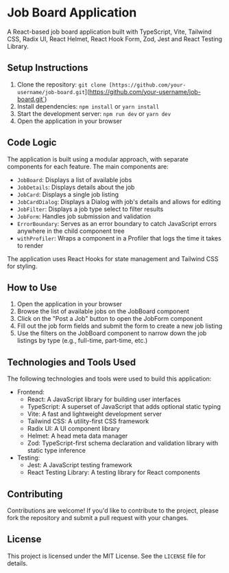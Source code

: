 # Job Board Application

A React-based job board application built with TypeScript, Vite, Tailwind CSS, Radix UI, React Helmet, React Hook Form, Zod, Jest and React Testing Library.

## Setup Instructions

1. Clone the repository: `git clone [https://github.com/your-username/job-board.git`](https://github.com/your-username/job-board.git`)
2. Install dependencies: `npm install` or `yarn install`
3. Start the development server: `npm run dev` or `yarn dev`
4. Open the application in your browser

## Code Logic

The application is built using a modular approach, with separate components for each feature. The main components are:

* `JobBoard`: Displays a list of available jobs
* `JobDetails`: Displays details about the job
* `JobCard`: Displays a single job listing
* `JobCardDialog`: Displays a Dialog with job's details and allows for editing
* `JobFilter`: Displays a job type select to filter results
* `JobForm`: Handles job submission and validation
* `ErrorBoundary`: Serves as an error boundary to catch JavaScript errors anywhere in the child component tree
* `withProfiler`: Wraps a component in a Profiler that logs the time it takes to render

The application uses React Hooks for state management and Tailwind CSS for styling.

## How to Use

1. Open the application in your browser
2. Browse the list of available jobs on the JobBoard component
3. Click on the "Post a Job" button to open the JobForm component
4. Fill out the job form fields and submit the form to create a new job listing
5. Use the filters on the JobBoard component to narrow down the job listings by type (e.g., full-time, part-time, etc.)

## Technologies and Tools Used

The following technologies and tools were used to build this application:

- Frontend:
  - React: A JavaScript library for building user interfaces
  - TypeScript: A superset of JavaScript that adds optional static typing
  - Vite: A fast and lightweight development server
  - Tailwind CSS: A utility-first CSS framework
  - Radix UI: A UI component library
  - Helmet: A head meta data manager
  - Zod: TypeScript-first schema declaration and validation library with static type inference
- Testing:
  - Jest: A JavaScript testing framework
  - React Testing Library: A testing library for React components

## Contributing

Contributions are welcome! If you'd like to contribute to the project, please fork the repository and submit a pull request with your changes.

## License

This project is licensed under the MIT License. See the `LICENSE` file for details.